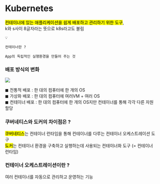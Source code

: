# Kubernetes

<mark>컨테이너에 있는 애플리케이션을 쉽게 배포하고 관리하기 위한 도구</mark>,<br>
k와 s사이 8글자라는 뜻으로 k8s라고도 불림

````
💡

컨테이너란 ? 

App의 독립적인 실행환경을 만들어 주는 것
````
### 배포 방식의 변화

![](https://i.imgur.com/UpJPTQj.png)

◼ 전통적 배포 : 한 대의 컴퓨터에 한 개의 OS <br>
◼ 가상화 배포 : 한 대의 컴퓨터에 여러VM + 여러 OS <br>
◼ 컨테이너 배포 : 한 대의 컴퓨터에 한 개의 OS지만 컨테이너를 통해 각각 다른 자원 할당 

### 쿠버네티스와 도커의 차이점은 ?

<mark>쿠버네티스</mark>는 컨테이너 런타임을 통해 컨테이너를 다루는 컨테이너 오케스트레이션 도구<br>
<mark>도커</mark>는 컨테이너 환경을 구축하고 실행하는데 사용되는 컨테이너화 도구 (= 컨테이너 런타임)

### 컨테이너 오케스트레이션이란 ?

여러 컨테이너를 자동으로 관리하고 운영하는 기능




